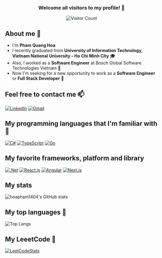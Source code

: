 <div align="center">

### Welcome all visitors to my profile! 🎉

![Visitor Count](https://profile-counter.glitch.me/hoapham1404/count.svg)

</div>

## About me 👋
- I'm **Pham Quang Hoa**
- I recently graduated from **University of Information Technology, Vietnam National University - Ho Chi Minh City** 🎓
- Also, I worked as a **Software Engineer** at Bosch Global Software Technologies Vietnam 🚀 
- Now I'm seeking for a new opportunity to work as a **Software Engineer** or **Full Stack Developer** 🌟

## Feel free to contact me 📫
[![LinkedIn](https://img.shields.io/badge/linkedin-%230077B5.svg?style=for-the-badge&logo=linkedin&logoColor=white)](https://www.linkedin.com/in/phamquanghoa/)
[![Gmail](https://img.shields.io/badge/Gmail-D14836?style=for-the-badge&logo=gmail&logoColor=white)](mailto:phamquanghoa1404@gmail.com)

## My programming languages that I'm familiar with 🚀
[![C#](https://img.shields.io/badge/c%23-%23239120.svg?style=for-the-badge&logo=csharp&logoColor=white)](https://docs.microsoft.com/en-us/dotnet/csharp/)
[![TypeScript](https://img.shields.io/badge/typescript-%23007ACC.svg?style=for-the-badge&logo=typescript&logoColor=white)](https://www.typescriptlang.org/)
[![Go](https://img.shields.io/badge/go-%2300ADD8.svg?style=for-the-badge&logo=go&logoColor=white)](https://golang.org/)

## My favorite frameworks, platform and library
[![.Net](https://img.shields.io/badge/.NET-5C2D91?style=for-the-badge&logo=.net&logoColor=white)](https://dotnet.microsoft.com/)
[![React.js](https://img.shields.io/badge/react-%2320232a.svg?style=for-the-badge&logo=react&logoColor=%2361DAFB)](https://reactjs.org/)
[![Angular](https://img.shields.io/badge/angular-%23DD0031.svg?style=for-the-badge&logo=angular&logoColor=white)](https://angular.io/)
[![Next.js](https://img.shields.io/badge/Next-black?style=for-the-badge&logo=next.js&logoColor=white)](https://nextjs.org/)

## My stats 
![hoapham1404's GitHub stats](https://github-readme-stats.vercel.app/api?username=hoapham2k2&show_icons=true&theme=radical)


## My top languages 🌟
![Top Langs](https://github-readme-stats.vercel.app/api/top-langs/?username=hoapham1404&layout=compact&theme=radical)

## My LeeetCode 🚀
[![LeetCodeStats](https://leetcard.jacoblin.cool/20520995?theme=transparent&ext=heatmap)](https://leetcode.com/20520995/)
